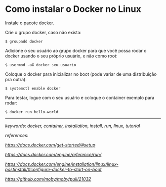 # Como instalar o Docker no Linux

Instale o pacote docker.

Crie o grupo docker, caso não exista:

```
$ groupadd docker
```

Adicione o seu usuário ao grupo docker para que você possa rodar o docker usando o seu próprio usuário, e não como root:

```
$ usermod -aG docker seu_usuario
```

Coloque o docker para inicializar no boot (pode variar de uma distribuição pra outra):

```
$ systemctl enable docker
```

Para testar, logue com o seu usuário e coloque o container exemplo para rodar:

```
$ docker run hello-world
```

---

*keywords: docker, container, installation, install, run, linux, tutorial*

*references:*

*https://docs.docker.com/get-started/#setup*

*https://docs.docker.com/engine/reference/run/*

*https://docs.docker.com/engine/installation/linux/linux-postinstall/#configure-docker-to-start-on-boot*

*https://github.com/moby/moby/pull/21032*

